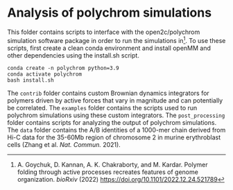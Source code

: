 # Analysis of polychrom simulations

This folder contains scripts to interface with the open2c/polychrom simulation software package in order to run the simulations in[^1]. To use these scripts, first create a clean conda environment and install openMM and other dependencies using the install.sh script.
```
conda create -n polychrom python=3.9
conda activate polychrom
bash install.sh
```

The `contrib` folder contains custom Brownian dynamics integrators for polymers driven by active 
forces that vary in magnitude and can potentially be correlated. The `examples` folder contains 
the scripts used to run polychrom simulations using these custom integrators. 
The `post_processing` folder contains scripts for analyzing the output of polychrom simulations. 
The `data` folder contains the A/B identities of a 1000-mer chain derived from Hi-C data for the 
35-60Mb region of  chromosome 2 in murine erythroblast cells (Zhang et al. *Nat. Commun.* 2021).

[^1]: A. Goychuk, D. Kannan, A. K. Chakraborty, and M. Kardar. Polymer folding through active processes recreates features of genome organization. *bioRxiv* (2022) https://doi.org/10.1101/2022.12.24.521789

